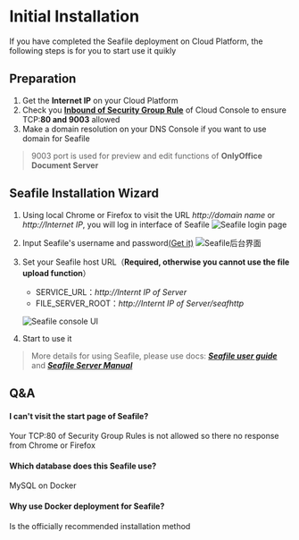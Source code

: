 # Initial Installation

If you have completed the Seafile deployment on Cloud Platform, the following steps is for you to start use it quikly

## Preparation

1. Get the **Internet IP** on your Cloud Platform
2. Check you **[Inbound of Security Group Rule](https://support.websoft9.com/docs/faq/tech-instance.html)** of Cloud Console to ensure TCP:**80 and 9003** allowed
3. Make a domain resolution on your DNS Console if you want to use domain for Seafile

> 9003 port is used for preview and edit functions of **OnlyOffice Document Server** 

## Seafile Installation Wizard

1. Using local Chrome or Firefox to visit the URL *http://domain name* or *http://Internet IP*, you will log in interface of Seafile
   ![Seafile login page](http://libs.websoft9.com/Websoft9/DocsPicture/en/seafile/seafile-login-websoft9.png)

2. Input Seafile's username and password[(Get it)](/zh/stack-accounts.md)
   ![Seafile后台界面](http://libs.websoft9.com/Websoft9/DocsPicture/en/seafile/seafile-bk-websoft9.png)

3. Set your Seafile host URL（**Required, otherwise you cannot use the file upload function**）

   - SERVICE_URL：*http://Internt IP of Server*
   - FILE_SERVER_ROOT：*http://Internt IP of Server/seafhttp*

   ![Seafile console UI](https://libs.websoft9.com/Websoft9/DocsPicture/zh/seafile/seafile-seturl-websoft9.png)

4. Start to use it

> More details for using Seafile, please use docs: ***[Seafile user guide](https://help.seafile.com/en/)*** and ***[Seafile Server Manual](http://manual.seafile.com/)***

## Q&A

#### I can't visit the start page of Seafile?

Your TCP:80 of Security Group Rules is not allowed so there no response from Chrome or Firefox

#### Which database does this Seafile use?

MySQL on Docker

#### Why use Docker deployment for Seafile?

Is the officially recommended installation method
